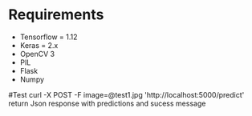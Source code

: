 # Requirements
* Tensorflow = 1.12
* Keras = 2.x
* OpenCV 3
* PIL
* Flask
* Numpy

#Test
curl -X POST -F image=@test1.jpg 'http://localhost:5000/predict'
return Json response with predictions and sucess message

